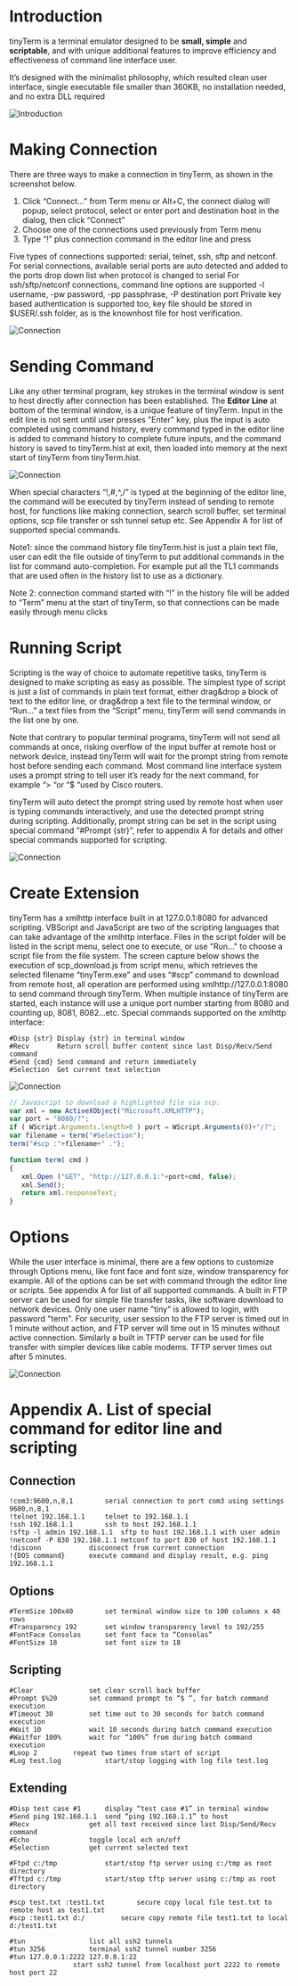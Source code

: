 
# Introduction

tinyTerm is a terminal emulator designed to be **small, simple** and **scriptable**, and with unique additional features to improve efficiency and effectiveness of command line interface user. 

It’s designed with the minimalist philosophy, which resulted clean user interface, single executable file smaller than 360KB, no installation needed, and no extra DLL required 

![Introduction](tinyTerm-0.png)

# Making Connection

There are three ways to make a connection in tinyTerm, as shown in the screenshot below. 

  1.	Click “Connect…” from Term menu or Alt+C, the connect dialog will popup, select protocol, select or enter port and destination host in the dialog, then click “Connect”
  2.	Choose one of the connections used previously from Term menu
  3.	Type “!” plus connection command in the editor line and press 

Five types of connections supported: serial, telnet, ssh, sftp and netconf. 
For serial connections, available serial ports are auto detected and added to the ports drop down list when protocol is changed to serial
For ssh/sftp/netconf connections, command line options are supported 
-l username, -pw password, -pp passphrase, -P destination port
Private key based authentication is supported too, key file should be stored in $USER/.ssh folder, as is the knownhost file for host verification. 

![Connection](tinyTerm-1.png)

# Sending Command

Like any other terminal program, key strokes in the terminal window is sent to host directly after connection has been established. 
The **Editor Line** at bottom of the terminal window, is a unique feature of tinyTerm. Input in the edit line is not sent until user presses "Enter" key, plus the input is auto completed using command history, every command typed in the editor line is added to command history to complete future inputs, and the command history is saved to tinyTerm.hist at exit, then loaded into memory at the next start of tinyTerm from tinyTerm.hist.

![Connection](tinyTerm-2.png)

When special characters “!,#,^,/” is typed at the beginning of the editor line, the command will be executed by tinyTerm instead of sending to remote host, for functions like making connection, search scroll buffer, set terminal options, scp file transfer or ssh tunnel setup etc. 
See Appendix A for list of supported special commands.

Note1: since the command history file tinyTerm.hist is just a plain text file, user can edit the file outside of tinyTerm to put additional commands in the list for command auto-completion. For example put all the TL1 commands that are used often in the history list to use as a dictionary.

Note 2: connection command started with “!” in the history file will be added to “Term” menu at the start of tinyTerm, so that connections can be made easily through menu clicks


# Running Script

Scripting is the way of choice to automate repetitive tasks, tinyTerm is designed to make scripting as easy as possible. 
The simplest type of script is just a list of commands in plain text format, either drag&drop a block of text to the editor line, or drag&drop a text file to the terminal window, or “Run…” a text files from the “Script” menu, tinyTerm will send commands in the list one by one. 

Note that contrary to popular terminal programs, tinyTerm will not send all commands at once, risking overflow of the input buffer at remote host or network device, instead tinyTerm will wait for the prompt string from remote host before sending each command. Most command line interface system uses a prompt string to tell user it’s ready for the next command, for example “> “or “$ “used by Cisco routers. 

tinyTerm will auto detect the prompt string used by remote host when user is typing commands interactively, and use the detected prompt string during scripting. Additionally, prompt string can be set in the script using special command “#Prompt {str}”, refer to appendix A for details and other special commands supported for scripting. 

![Connection](tinyTerm-3.png)

# Create Extension

tinyTerm has a xmlhttp interface built in at 127.0.0.1:8080 for advanced scripting. VBScript and JavaScript are two of the scripting languages that can take advantage of the xmlhttp interface. Files in the script folder will be listed in the script menu, select one to execute, or use "Run..." to choose a script file from the file system. 
The screen capture below shows the execution of scp_download.js from script menu, which retrieves the selected filename “tinyTerm.exe” and uses “#scp” command to download from remote host, all operation are performed using xmlhttp://127.0.0.1:8080 to send command through tinyTerm. When multiple instance of tinyTerm are started, each instance will use a unique port number starting from 8080 and counting up, 8081, 8082...etc. Special commands supported on the xmlhttp interface:

	#Disp {str}	Display {str} in terminal window
	#Recv		Return scroll buffer content since last Disp/Recv/Send command
	#Send {cmd}	Send command and return immediately
	#Selection	Get current text selection

![Connection](tinyTerm-4.png)

```js
// Javascript to download a highlighted file via scp.
var xml = new ActiveXObject("Microsoft.XMLHTTP");
var port = "8080/?";
if ( WScript.Arguments.length>0 ) port = WScript.Arguments(0)+"/?";
var filename = term("#Selection");
term("#scp :"+filename+" .");

function term( cmd )
{
   xml.Open ("GET", "http://127.0.0.1:"+port+cmd, false);
   xml.Send();
   return xml.responseText;
}
```

# Options

While the user interface is minimal, there are a few options to customize through Options menu, like font face and font size, window transparency for example. All of the options can be set with command through the editor line or scripts. See appendix A for list of all supported commands. 
A built in FTP server can be used for simple file transfer tasks, like software download to network devices. Only one user name "tiny" is allowed to login, with password "term". For security, user session to the FTP server is timed out in 1 minute without action, and FTP server will time out in 15 minutes without active connection.
Similarly a built in TFTP server can be used for file transfer with simpler devices like cable modems. TFTP server times out after 5 minutes. 


![Connection](tinyTerm-5.png)


# Appendix A. List of special command for editor line and scripting

## Connection
	
	!com3:9600,n,8,1		serial connection to port com3 using settings 9600,n,8,1
	!telnet 192.168.1.1		telnet to 192.168.1.1
	!ssh 192.168.1.1		ssh to host 192.168.1.1
	!sftp -l admin 192.168.1.1	sftp to host 192.168.1.1 with user admin
	!netconf -P 830 192.168.1.1	netconf to port 830 of host 192.168.1.1
	!disconn			disconnect from current connection
	!{DOS command}		execute command and display result, e.g. ping 192.168.1.1

## Options
	
	#TermSize 100x40		set terminal window size to 100 columns x 40 rows
	#Transparency 192		set window transparency level to 192/255
	#FontFace Consolas		set font face to “Consolas”
	#FontSize 18			set font size to 18

## Scripting
	
	#Clear				set clear scroll back buffer
	#Prompt $%20		set command prompt to “$ “, for batch command execution
	#Timeout 30			set time out to 30 seconds for batch command execution
	#Wait 10			wait 10 seconds during batch command execution
	#Waitfor 100%		wait for “100%” from during batch command execution
	#Loop 2			repeat two times from start of script
	#Log test.log			start/stop logging with log file test.log

## Extending
	
	#Disp test case #1		display “test case #1” in terminal window
	#Send ping 192.168.1.1	send “ping 192.168.1.1” to host
	#Recv				get all text received since last Disp/Send/Recv command
	#Echo				toggle local ech on/off
	#Selection			get current selected text

	#Ftpd c:/tmp			start/stop ftp server using c:/tmp as root directory
	#Tftpd c:/tmp			start/stop tftp server using c:/tmp as root directory

	#scp test.txt :test1.txt		secure copy local file test.txt to remote host as test1.txt
	#scp :test1.txt d:/ 		secure copy remote file test1.txt to local d:/test1.txt

	#tun				list all ssh2 tunnels 
	#tun 3256			terminal ssh2 tunnel number 3256
	#tun 127.0.0.1:2222 127.0.0.1:22
					start ssh2 tunnel from localhost port 2222 to remote host port 22
